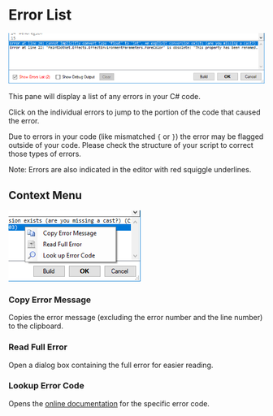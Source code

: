 # Error List

![Error List Pane](img/errorPane.png)

This pane will display a list of any errors in your C# code.

Click on the individual errors to jump to the portion of the code that caused the error.

Due to errors in your code (like mismatched `{` or `}`) the error may be flagged outside of your code. Please check the structure of your script to correct those types of errors.

Note: Errors are also indicated in the editor with red squiggle underlines.

## Context Menu

![Error Context Menu](img/errorContextMenu.png)

### Copy Error Message

Copies the error message (excluding the error number and the line number) to the clipboard.

### Read Full Error

Open a dialog box containing the full error for easier reading.

### Lookup Error Code

Opens the [online documentation](https://docs.microsoft.com/dotnet/csharp/language-reference/compiler-messages/) for the specific error code.
